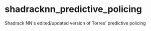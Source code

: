 # shadracknn_predictive_policing
Shadrack NN's edited/updated version of Torres' predictive policing
